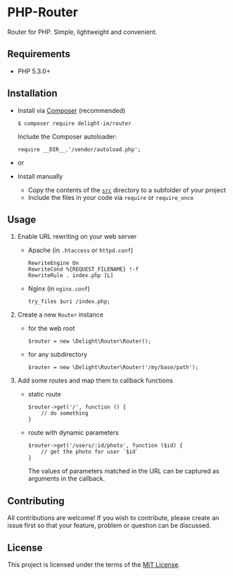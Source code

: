 # PHP-Router

Router for PHP. Simple, lightweight and convenient.

## Requirements

 * PHP 5.3.0+

## Installation

 * Install via [Composer](https://getcomposer.org/) (recommended)

   `$ composer require delight-im/router`

   Include the Composer autoloader:

   `require __DIR__.'/vendor/autoload.php';`

 * or

 * Install manually

   * Copy the contents of the [`src`](src) directory to a subfolder of your project
   * Include the files in your code via `require` or `require_once`

## Usage

 1. Enable URL rewriting on your web server

    * Apache (in `.htaccess` or `httpd.conf`)

      ```
      RewriteEngine On
      RewriteCond %{REQUEST_FILENAME} !-f
      RewriteRule . index.php [L]
      ```

    * Nginx (in `nginx.conf`)

      ```
      try_files $uri /index.php;
      ```

 1. Create a new `Router` instance

    * for the web root

      ```
      $router = new \Delight\Router\Router();
      ```

    * for any subdirectory

      ```
      $router = new \Delight\Router\Router('/my/base/path');
      ```

 1. Add some routes and map them to callback functions

    * static route

      ```
      $router->get('/', function () {
          // do something
      }
      ```

    * route with dynamic parameters

      ```
      $router->get('/users/:id/photo', function ($id) {
          // get the photo for user `$id`
      }
      ```

      The values of parameters matched in the URL can be captured as arguments in the callback.

## Contributing

All contributions are welcome! If you wish to contribute, please create an issue first so that your feature, problem or question can be discussed.

## License

This project is licensed under the terms of the [MIT License](https://opensource.org/licenses/MIT).
